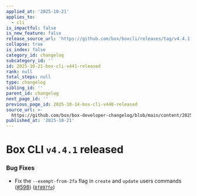 ```yaml
---
applied_at: '2025-10-21'
applies_to:
  - cli
is_impactful: false
is_new_feature: false
release_source_url: 'https://github.com/box/boxcli/releases/tag/v4.4.1'
collapse: true
is_index: false
category_id: changelog
subcategory_id: ''
id: 2025-10-21-box-cli-v441-released
rank: null
total_steps: null
type: changelog
sibling_id: ''
parent_id: changelog
next_page_id: ''
previous_page_id: 2025-10-14-box-cli-v440-released
source_url: >-
  https://github.com/box/box-developer-changelog/blob/main/content/2025/10-21-box-cli-v441-released.md
published_at: '2025-10-21'
---
```

# Box CLI `v4.4.1` released

### Bug Fixes

* Fix the `--exempt-from-2fa` flag in `create` and `update` users commands ([#598][1]) ([`8f897fe`][2])

[1]: https://github.com/box/boxcli/issues/598

[2]: https://github.com/box/boxcli/commit/8f897feb677a0089e7854aaf8ef6b2babb70ab16